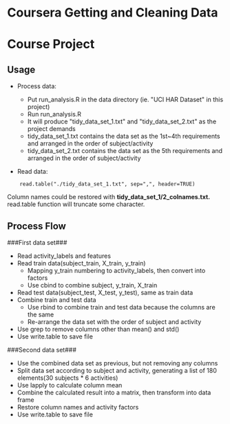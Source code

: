 Coursera Getting and Cleaning Data 
==================================
Course Project
==============

Usage
-----
- Process data:
	* Put run_analysis.R in the data directory (ie. "UCI HAR Dataset" in this project)
	* Run run_analysis.R 
	* It will produce "tidy_data_set_1.txt" and "tidy_data_set_2.txt" as the project demands
	* tidy_data_set_1.txt contains the data set as the 1st~4th requirements and arranged in the order of subject/activity
	* tidy_data_set_2.txt contains the data set as the 5th requirements and arranged in the order of subject/activity
	
- Read data:
	
~~~
	read.table("./tidy_data_set_1.txt", sep=",", header=TRUE)
~~~
	
Column names could be restored with <strong>tidy_data_set_1/2_colnames.txt.</strong> <br>
read.table function will truncate some character. <br>
	
Process Flow
------------

###First data set###
- Read activity_labels and features
- Read train data(subject_train, X_train, y_train)
	* Mapping y_train numbering to activity_labels, then convert into factors
	* Use cbind to combine subject, y_train, X_train
- Read test data(subject_test, X_test, y_test), same as train data
- Combine train and test data
	* Use rbind to combine train and test data because the columns are the same
	* Re-arrange the data set with the order of subject and activity
- Use grep to remove columns other than mean() and std()
- Use write.table to save file

###Second data set###
- Use the combined data set as previous, but not removing any columns
- Split data set according to subject and activity, generating a list of 180 elements(30 subjects * 6 activities)
- Use lapply to calculate column mean
- Combine the calculated result into a matrix, then transform into data frame
- Restore column names and activity factors
- Use write.table to save file